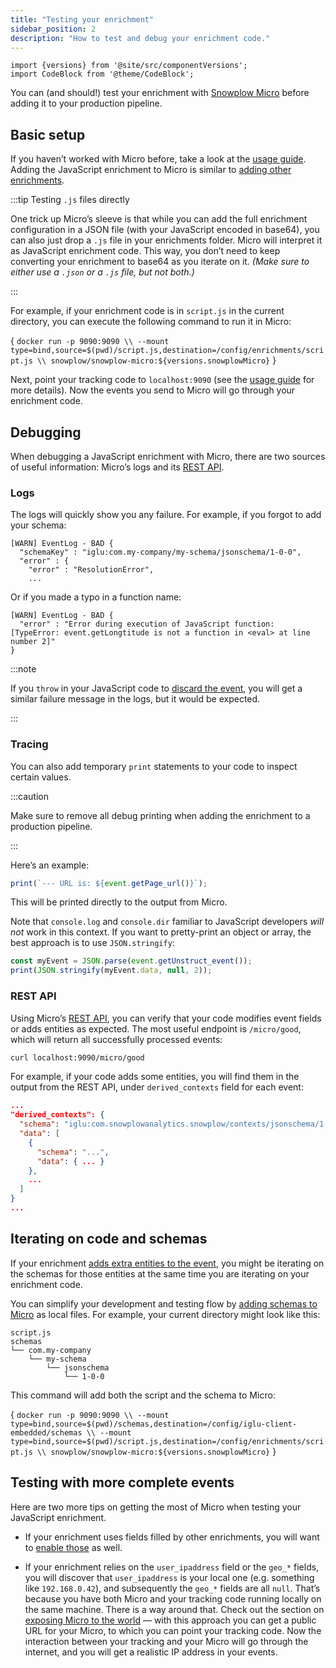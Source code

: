 ```yaml
---
title: "Testing your enrichment"
sidebar_position: 2
description: "How to test and debug your enrichment code."
---
```


```mdx-code-block
import {versions} from '@site/src/componentVersions';
import CodeBlock from '@theme/CodeBlock';
```

You can (and should!) test your enrichment with [Snowplow Micro](/docs/getting-started-with-micro/what-is-micro/index.md) before adding it to your production pipeline.

## Basic setup

If you haven’t worked with Micro before, take a look at the [usage guide](/docs/getting-started-with-micro/basic-usage/index.md). Adding the JavaScript enrichment to Micro is similar to [adding other enrichments](/docs/getting-started-with-micro/configuring-enrichments/index.md).

:::tip Testing `.js` files directly

One trick up Micro’s sleeve is that while you can add the full enrichment configuration in a JSON file (with your JavaScript encoded in base64), you can also just drop a `.js` file in your enrichments folder. Micro will interpret it as JavaScript enrichment code. This way, you don’t need to keep converting your enrichment to base64 as you iterate on it. _(Make sure to either use a `.json` or a `.js` file, but not both.)_

:::

For example, if your enrichment code is in `script.js` in the current directory, you can execute the following command to run it in Micro:

<CodeBlock language="bash">{
`docker run -p 9090:9090 \\
  --mount type=bind,source=$(pwd)/script.js,destination=/config/enrichments/script.js \\
  snowplow/snowplow-micro:${versions.snowplowMicro}`
}</CodeBlock>

Next, point your tracking code to `localhost:9090` (see the [usage guide](/docs/getting-started-with-micro/basic-usage/index.md#sending-events-to-micro) for more details). Now the events you send to Micro will go through your enrichment code.

## Debugging

When debugging a JavaScript enrichment with Micro, there are two sources of useful information: Micro’s logs and its [REST API](/docs/pipeline-components-and-applications/snowplow-micro/api/index.md).

### Logs

The logs will quickly show you any failure. For example, if you forgot to add your schema:

```
[WARN] EventLog - BAD {
  "schemaKey" : "iglu:com.my-company/my-schema/jsonschema/1-0-0",
  "error" : {
    "error" : "ResolutionError",
    ...
```

Or if you made a typo in a function name:

```
[WARN] EventLog - BAD {
  "error" : "Error during execution of JavaScript function: [TypeError: event.getLongtitude is not a function in <eval> at line number 2]"
}
```

:::note

If you `throw` in your JavaScript code to [discard the event](/docs/enriching-your-data/available-enrichments/custom-javascript-enrichment/writing/index.md#discarding-the-event), you will get a similar failure message in the logs, but it would be expected.

:::

### Tracing

You can also add temporary `print` statements to your code to inspect certain values.

:::caution

Make sure to remove all debug printing when adding the enrichment to a production pipeline.

:::

Here’s an example:

```js
print(`--- URL is: ${event.getPage_url()}`);
```

This will be printed directly to the output from Micro.

Note that `console.log` and `console.dir` familiar to JavaScript developers _will not_ work in this context. If you want to pretty-print an object or array, the best approach is to use `JSON.stringify`:

```js
const myEvent = JSON.parse(event.getUnstruct_event());
print(JSON.stringify(myEvent.data, null, 2));
```

### REST API

Using Micro’s [REST API](/docs/pipeline-components-and-applications/snowplow-micro/api/index.md), you can verify that your code modifies event fields or adds entities as expected. The most useful endpoint is `/micro/good`, which will return all successfully processed events:

```bash
curl localhost:9090/micro/good
```

For example, if your code adds some entities, you will find them in the output from the REST API, under `derived_contexts` field for each event:

```json
...
"derived_contexts": {
  "schema": "iglu:com.snowplowanalytics.snowplow/contexts/jsonschema/1-0-0",
  "data": [
    {
      "schema": "...",
      "data": { ... }
    },
    ...
  ]
}
...
```

## Iterating on code and schemas

If your enrichment [adds extra entities to the event](/docs/enriching-your-data/available-enrichments/custom-javascript-enrichment/writing/index.md#adding-extra-entities-to-the-event), you might be iterating on the schemas for those entities at the same time you are iterating on your enrichment code.

You can simplify your development and testing flow by [adding schemas to Micro](/docs/getting-started-with-micro/adding-schemas/index.md#adding-schemas-directly-to-micro) as local files. For example, your current directory might look like this:

```
script.js
schemas
└── com.my-company
    └── my-schema
        └── jsonschema
            └── 1-0-0
```

This command will add both the script and the schema to Micro:

<CodeBlock language="bash">{
`docker run -p 9090:9090 \\
  --mount type=bind,source=$(pwd)/schemas,destination=/config/iglu-client-embedded/schemas \\
  --mount type=bind,source=$(pwd)/script.js,destination=/config/enrichments/script.js \\
  snowplow/snowplow-micro:${versions.snowplowMicro}`
}</CodeBlock>

## Testing with more complete events

Here are two more tips on getting the most of Micro when testing your JavaScript enrichment.

* If your enrichment uses fields filled by other enrichments, you will want to [enable those](/docs/getting-started-with-micro/configuring-enrichments/index.md) as well.

* If your enrichment relies on the `user_ipaddress` field or the `geo_*` fields, you will discover that `user_ipaddress` is your local one (e.g. something like `192.168.0.42`), and subsequently the `geo_*` fields are all `null`. That’s because you have both Micro and your tracking code running locally on the same machine. There is a way around that. Check out the section on [exposing Micro to the world](/docs/getting-started-with-micro/advanced-usage/index.md#exposing-micro-to-the-outside-world) — with this approach you can get a public URL for your Micro, to which you can point your tracking code. Now the interaction between your tracking and your Micro will go through the internet, and you will get a realistic IP address in your events.